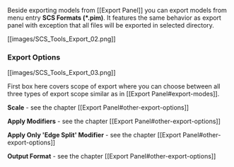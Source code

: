 Beside exporting models from [[Export Panel]] you can export models from menu entry **SCS Formats (*.pim)**. It features the same behavior as export panel with exception that all files will be exported in selected directory.

[[images/SCS_Tools_Export_02.png]]

### Export Options

[[images/SCS_Tools_Export_03.png]]

First box here covers scope of export where you can choose between all three types of export scope similar as in [[Export Panel#export-modes]].

**Scale** - see the chapter [[Export Panel#other-export-options]]

**Apply Modifiers** - see the chapter [[Export Panel#other-export-options]]

**Apply Only 'Edge Split' Modifier** - see the chapter [[Export Panel#other-export-options]]

**Output Format** - see the chapter [[Export Panel#other-export-options]]